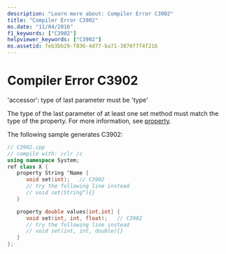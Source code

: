 ```yaml
---
description: "Learn more about: Compiler Error C3902"
title: "Compiler Error C3902"
ms.date: "11/04/2016"
f1_keywords: ["C3902"]
helpviewer_keywords: ["C3902"]
ms.assetid: feb3bb29-f836-4d77-ba71-3876f7f4f216
---
```

# Compiler Error C3902

'accessor': type of last parameter must be 'type'

The type of the last parameter of at least one set method must match the type of the property. For more information, see [property](../../extensions/property-cpp-component-extensions.md).

The following sample generates C3902:

```cpp
// C3902.cpp
// compile with: /clr /c
using namespace System;
ref class X {
   property String ^Name {
      void set(int);   // C3902
      // try the following line instead
      // void set(String^){}
   }

   property double values[int,int] {
      void set(int, int, float);   // C3902
      // try the following line instead
      // void set(int, int, double){}
   }
};
```
